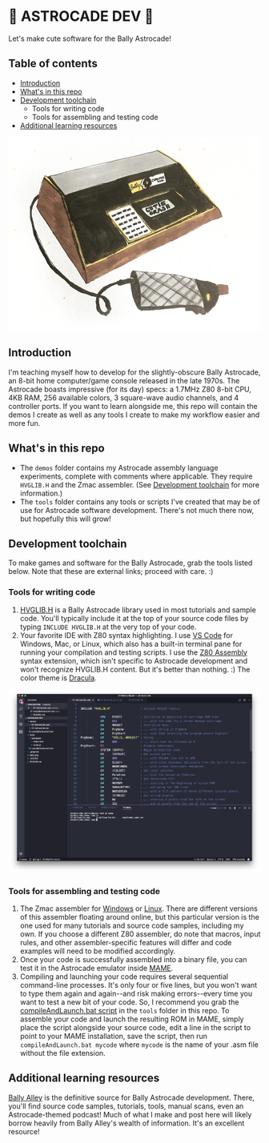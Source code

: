 # 🍄 ASTROCADE DEV 🍄

Let's make cute software for the Bally Astrocade!

## Table of contents
- [Introduction](#introduction)
- [What's in this repo](#whats-in-this-repo)
- [Development toolchain](#development-toolchain)
    - Tools for writing code
    - Tools for assembling and testing code
- [Additional learning resources](#additional-learning-resources)

![Sketch depicting Bally Astrocade](etc/bally.png)

## Introduction
I'm teaching myself how to develop for the slightly-obscure Bally Astrocade, an 8-bit home computer/game console released in the late 1970s. The Astrocade boasts impressive (for its day) specs: a 1.7MHz Z80 8-bit CPU, 4KB RAM, 256 available colors, 3 square-wave audio channels, and 4 controller ports. If you want to learn alongside me, this repo will contain the demos I create as well as any tools I create to make my workflow easier and more fun. 

## What's in this repo
- The `demos` folder contains my Astrocade assembly language experiments, complete with comments where applicable. They require `HVGLIB.H` and the Zmac assembler. (See [Development toolchain](#development-toolchain) for more information.)
- The `tools` folder contains any tools or scripts I've created that may be of use for Astrocade software development. There's not much there now, but hopefully this will grow!

## Development toolchain
To make games and software for the Bally Astrocade, grab the tools listed below. Note that these are external links; proceed with care. :)

### Tools for writing code
1. [HVGLIB.H](http://www.ballyalley.com/ml/ml_tools/HVGLIB.zip) is a Bally Astrocade library used in most tutorials and sample code. You'll typically include it at the top of your source code files by typing `INCLUDE HVGLIB.H` at the very top of your code.
2. Your favorite IDE with Z80 syntax highlighting. I use [VS Code](http://code.visualstudio.com) for Windows, Mac, or Linux, which also has a built-in terminal pane for running your compilation and testing scripts. I use the [Z80 Assembly](https://marketplace.visualstudio.com/items?itemName=Imanolea.z80-asm#overview) syntax extension, which isn't specific to Astrocade development and won't recognize HVGLIB.H content. But it's better than nothing. :) The color theme is [Dracula](https://marketplace.visualstudio.com/items?itemName=dracula-theme.theme-dracula).

![Screenshot of VS Code with Z80 syntax highlighting](etc/vscode.png)

### Tools for assembling and testing code
1. The Zmac assembler for [Windows](http://www.ballyalley.com/ml/ml_tools/Zmac13_win32.zip) or [Linux](http://www.ballyalley.com/ml/ml_tools/zmac-linux.zip). There are different versions of this assembler floating around online, but this particular version is the one used for many tutorials and source code samples, including my own. If you choose a different Z80 assembler, do note that macros, input rules, and other assembler-specific features will differ and code examples will need to be modified accordingly.
2. Once your code is successfully assembled into a binary file, you can test it in the Astrocade emulator inside [MAME](https://github.com/mamedev/mame/releases).
3. Compiling and launching your code requires several sequential command-line processes. It's only four or five lines, but you won't want to type them again and again--and risk making errors--every time you want to test a new bit of your code. So, I recommend you grab the [compileAndLaunch.bat script](https://github.com/hxlnt/astrocade-dev/blob/master/tools/compileAndLaunch.bat) in the `tools` folder in this repo. To assemble your code and launch the resulting ROM in MAME, simply place the script alongside your source code, edit a line in the script to point to your MAME installation, save the script, then run `compileAndLaunch.bat mycode` where `mycode` is the name of your .asm file without the file extension.

## Additional learning resources
[Bally Alley](http://www.ballyalley.com/) is the definitive source for Bally Astrocade development. There, you'll find source code samples, tutorials, tools, manual scans, even an Astrocade-themed podcast! Much of what I make and post here will likely borrow heavily from Bally Alley's wealth of information. It's an excellent resource!
